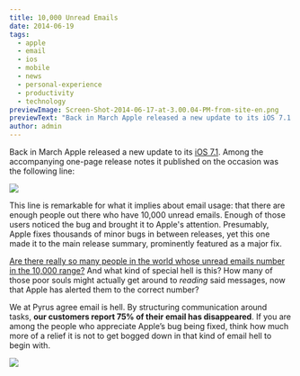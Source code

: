 ```yaml
---
title: 10,000 Unread Emails
date: 2014-06-19
tags:
  - apple
  - email
  - ios
  - mobile
  - news
  - personal-experience
  - productivity
  - technology
previewImage: Screen-Shot-2014-06-17-at-3.00.04-PM-from-site-en.png
previewText: "Back in March Apple released a new update to its iOS 7.1. Among the accompanying one-page release notes it published on the occasion was the following line"
author: admin
---
```

Back in March Apple released a new update to its [iOS 7.1](http://support.apple.com/kb/DL1732). Among the accompanying one-page release notes it published on the occasion was the following line:

![](Screen-Shot-2014-06-17-at-3.00.04-PM.webp)

This line is remarkable for what it implies about email usage: that there are enough people out there who have 10,000 unread emails. Enough of those users noticed the bug and brought it to Apple's attention. Presumably, Apple fixes thousands of minor bugs in between releases, yet this one made it to the main release summary, prominently featured as a major fix.

[Are there really so many people in the world whose unread emails number in the 10,000 range?](http://instagram.com/p/nRLkqUKFWJ/) And what kind of special hell is this? How many of those poor souls might actually get around to _reading_ said messages, now that Apple has alerted them to the correct number?

We at Pyrus agree email is hell. By structuring communication around tasks, **our customers report 75% of their email has disappeared**. If you are among the people who appreciate Apple’s bug being fixed, think how much more of a relief it is not to get bogged down in that kind of email hell to begin with.

![](10000-Emails.webp)